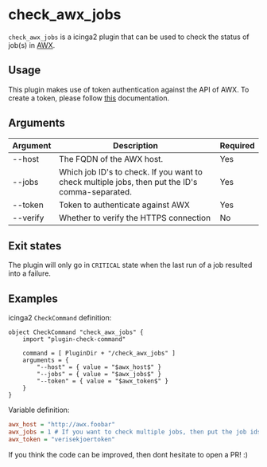 # check_awx_jobs

`check_awx_jobs` is a icinga2 plugin that can be used to check the status of job(s) in [AWX](https://github.com/ansibl/awx).

## Usage

This plugin makes use of token authentication against the API of AWX. To create a token, please follow [this](https://docs.ansible.com/ansible-tower/latest/html/administration/oauth2_token_auth.html) documentation.

## Arguments

| Argument |     Description           	 	    	| Required |
|----------|----------------------------------------|----------|
| --host   |  The FQDN of the AWX host.				| Yes	   |
| --jobs   |  Which job ID's to check. If you want to check multiple jobs, then put the ID's comma-separated.				| Yes 	   |
| --token  |  Token to authenticate against AWX 	| Yes	   |
| --verify |  Whether to verify the HTTPS connection| No	   |

## Exit states

The plugin will only go in `CRITICAL` state when the last run of a job resulted into a failure.

## Examples

icinga2 `CheckCommand` definition:
```
object CheckCommand "check_awx_jobs" {
    import "plugin-check-command"

    command = [ PluginDir + "/check_awx_jobs" ]
    arguments = {
        "--host" = { value = "$awx_host$" }
        "--jobs" = { value = "$awx_jobs$" }
        "--token" = { value = "$awx_token$" }
    }   
}
```

Variable definition:
```ini
awx_host = "http://awx.foobar"
awx_jobs = 1 # If you want to check multiple jobs, then put the job ids in a comma separated format: 1,3,3,7
awx_token = "verisekjoertoken"
```

If you think the code can be improved, then dont hesitate to open a PR! :)
